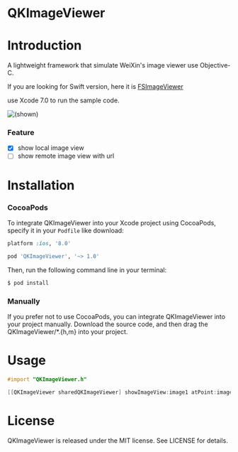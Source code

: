 # QKImageViewer

# Introduction
A lightweight framework that simulate WeiXin's image viewer use Objective-C.

If you are looking for Swift version, here it is [FSImageViewer](https://github.com/ldjhust/FSImageViewer)

use Xcode 7.0 to run the sample code.

![(shown)](https://github.com/ldjhust/QKImageViewer/blob/master/show.gif)

### Feature
- [x] show local image view
- [ ] show remote image view with url

# Installation
### CocoaPods
To integrate QKImageViewer into your Xcode project using CocoaPods, specify it in your `Podfile` like download:

```ruby
platform :ios, '8.0'

pod 'QKImageViewer', '~> 1.0'
```

Then, run the following command line in your terminal:

```bash
$ pod install
```

### Manually
If you prefer not to use CocoaPods, you can integrate QKImageViewer into your project manually. Download the source code, and then drag the QKImageViewer/*.{h,m} into your project.

# Usage
```objective-c
#import "QKImageViewer.h"

[[QKImageViewer sharedQKImageViewer] showImageView:image1 atPoint:image1.center];
```

# License

QKImageViewer is released under the MIT license. See LICENSE for details.

